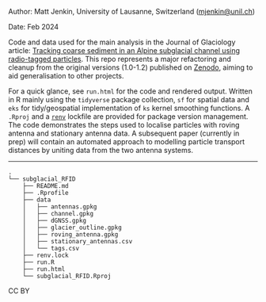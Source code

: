 Author: Matt Jenkin, University of Lausanne, Switzerland ([mjenkin\@unil.ch](mailto:mjenkin@unil.ch))

Date: Feb 2024

Code and data used for the main analysis in the Journal of Glaciology article: [Tracking coarse sediment in an Alpine subglacial channel using radio-tagged particles](https://doi.org/10.1017/jog.2023.77). This repo represents a major refactoring and cleanup from the original versions (1.0-1.2) published on [Zenodo](https://zenodo.org/doi/10.5281/zenodo.7550558), aiming to aid generalisation to other projects.

For a quick glance, see `run.html` for the code and rendered output. Written in R mainly using the `tidyverse` package collection, `sf` for spatial data and `eks` for tidy/geospatial implementation of `ks` kernel smoothing functions. A `.Rproj` and a [`renv`](https://rstudio.github.io/renv/articles/renv.html) lockfile are provided for package version management. The code demonstrates the steps used to localise particles with roving antenna and stationary antenna data. A subsequent paper (currently in prep) will contain an automated approach to modelling particle transport distances by uniting data from the two antenna systems.

------------------------------------------------------------------------

```         
.
└── subglacial_RFID
    ├── README.md
    ├── .Rprofile
    ├── data
    │   ├── antennas.gpkg
    │   ├── channel.gpkg
    │   ├── dGNSS.gpkg
    │   ├── glacier_outline.gpkg
    │   ├── roving_antenna.gpkg
    │   ├── stationary_antennas.csv
    │   └── tags.csv
    ├── renv.lock
    ├── run.R
    ├── run.html
    └── subglacial_RFID.Rproj
```

CC BY

